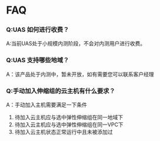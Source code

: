 # FAQ


### Q:UAS 如何进行收费？

A:当前UAS处于小规模内测阶段，不会对内测用户进行收费。

<!--
### Q:UAS 定时任务如何设置？

A:UAS的定时任务采用5域的Cron语法进行设置。 详情请见[定时任务](http://docs.ucloud.cn/uas/guide/schedule)
-->
### Q:UAS 支持哪些地域？

<!--
A：UAS本质上是全局产品，通过内部通道对云主机和负载均衡进行管理。不过海外存在不同程度的专线延迟，请用户知晓。
-->

A：该产品处于内测中，暂未开放，如有需要您可以联系客户经理

### Q:手动加入伸缩组的云主机有什么要求？
A：手动加入主机需要满足一下条件   
1. 待加入云主机应与选中弹性伸缩组在同一地域下   
2. 待加入云主机应与选中弹性伸缩组在同一VPC下   
3. 待加入云主机状态正常运行中且未被添加过   
